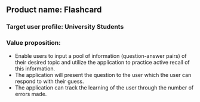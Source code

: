 ## Product name: Flashcard
### Target user profile: University Students
### Value proposition: 
- Enable users to input a pool of information (question-answer pairs) of their desired topic and utilize the application to practice active recall of this information.
- The application will present the question to the user which the user can respond to with their guess. 
- The application can track the learning of the user through the number of errors made.
